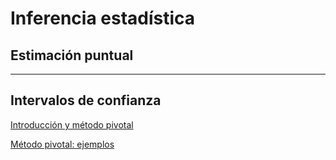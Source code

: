 # Inferencia estadística 

## Estimación puntual

---

## Intervalos de confianza

[Introducción y método pivotal](c1_intervalos.html)

[Método pivotal: ejemplos](c2_intervalos.html)

